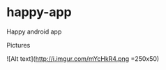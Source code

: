 happy-app
=========
Happy android app

Pictures

![Alt text](http://i.imgur.com/mYcHkR4.png =250x50)
